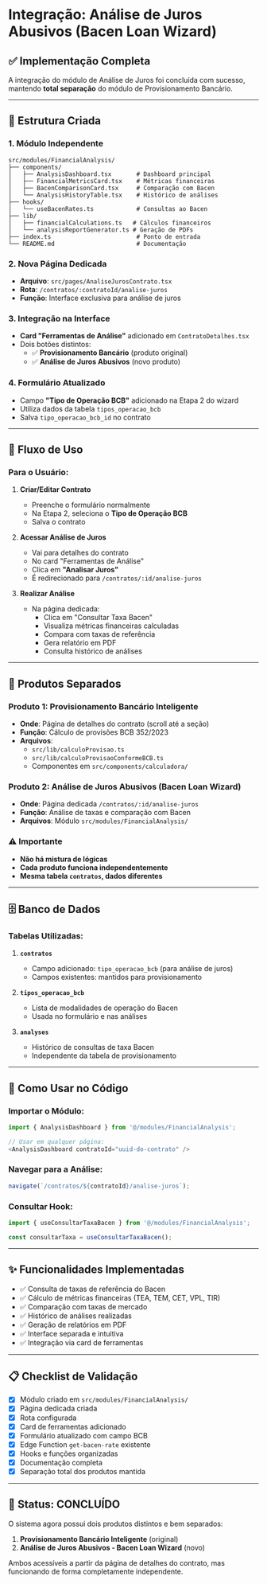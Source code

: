 # Integração: Análise de Juros Abusivos (Bacen Loan Wizard)

## ✅ Implementação Completa

A integração do módulo de Análise de Juros foi concluída com sucesso, mantendo **total separação** do módulo de Provisionamento Bancário.

---

## 📁 Estrutura Criada

### 1. Módulo Independente
```
src/modules/FinancialAnalysis/
├── components/
│   ├── AnalysisDashboard.tsx       # Dashboard principal
│   ├── FinancialMetricsCard.tsx    # Métricas financeiras
│   ├── BacenComparisonCard.tsx     # Comparação com Bacen
│   └── AnalysisHistoryTable.tsx    # Histórico de análises
├── hooks/
│   └── useBacenRates.ts            # Consultas ao Bacen
├── lib/
│   ├── financialCalculations.ts   # Cálculos financeiros
│   └── analysisReportGenerator.ts # Geração de PDFs
├── index.ts                        # Ponto de entrada
└── README.md                       # Documentação
```

### 2. Nova Página Dedicada
- **Arquivo**: `src/pages/AnaliseJurosContrato.tsx`
- **Rota**: `/contratos/:contratoId/analise-juros`
- **Função**: Interface exclusiva para análise de juros

### 3. Integração na Interface
- **Card "Ferramentas de Análise"** adicionado em `ContratoDetalhes.tsx`
- Dois botões distintos:
  - ✅ **Provisionamento Bancário** (produto original)
  - ✅ **Análise de Juros Abusivos** (novo produto)

### 4. Formulário Atualizado
- Campo **"Tipo de Operação BCB"** adicionado na Etapa 2 do wizard
- Utiliza dados da tabela `tipos_operacao_bcb`
- Salva `tipo_operacao_bcb_id` no contrato

---

## 🔄 Fluxo de Uso

### Para o Usuário:

1. **Criar/Editar Contrato**
   - Preenche o formulário normalmente
   - Na Etapa 2, seleciona o **Tipo de Operação BCB**
   - Salva o contrato

2. **Acessar Análise de Juros**
   - Vai para detalhes do contrato
   - No card "Ferramentas de Análise"
   - Clica em **"Analisar Juros"**
   - É redirecionado para `/contratos/:id/analise-juros`

3. **Realizar Análise**
   - Na página dedicada:
     - Clica em "Consultar Taxa Bacen"
     - Visualiza métricas financeiras calculadas
     - Compara com taxas de referência
     - Gera relatório em PDF
     - Consulta histórico de análises

---

## 🎯 Produtos Separados

### Produto 1: Provisionamento Bancário Inteligente
- **Onde**: Página de detalhes do contrato (scroll até a seção)
- **Função**: Cálculo de provisões BCB 352/2023
- **Arquivos**: 
  - `src/lib/calculoProvisao.ts`
  - `src/lib/calculoProvisaoConformeBCB.ts`
  - Componentes em `src/components/calculadora/`

### Produto 2: Análise de Juros Abusivos (Bacen Loan Wizard)
- **Onde**: Página dedicada `/contratos/:id/analise-juros`
- **Função**: Análise de taxas e comparação com Bacen
- **Arquivos**: Módulo `src/modules/FinancialAnalysis/`

### ⚠️ Importante
- **Não há mistura de lógicas**
- **Cada produto funciona independentemente**
- **Mesma tabela `contratos`, dados diferentes**

---

## 🗄️ Banco de Dados

### Tabelas Utilizadas:

1. **`contratos`**
   - Campo adicionado: `tipo_operacao_bcb` (para análise de juros)
   - Campos existentes: mantidos para provisionamento

2. **`tipos_operacao_bcb`**
   - Lista de modalidades de operação do Bacen
   - Usada no formulário e nas análises

3. **`analyses`**
   - Histórico de consultas de taxa Bacen
   - Independente da tabela de provisionamento

---

## 🚀 Como Usar no Código

### Importar o Módulo:
```typescript
import { AnalysisDashboard } from '@/modules/FinancialAnalysis';

// Usar em qualquer página:
<AnalysisDashboard contratoId="uuid-do-contrato" />
```

### Navegar para a Análise:
```typescript
navigate(`/contratos/${contratoId}/analise-juros`);
```

### Consultar Hook:
```typescript
import { useConsultarTaxaBacen } from '@/modules/FinancialAnalysis';

const consultarTaxa = useConsultarTaxaBacen();
```

---

## ✨ Funcionalidades Implementadas

- ✅ Consulta de taxas de referência do Bacen
- ✅ Cálculo de métricas financeiras (TEA, TEM, CET, VPL, TIR)
- ✅ Comparação com taxas de mercado
- ✅ Histórico de análises realizadas
- ✅ Geração de relatórios em PDF
- ✅ Interface separada e intuitiva
- ✅ Integração via card de ferramentas

---

## 📋 Checklist de Validação

- [x] Módulo criado em `src/modules/FinancialAnalysis/`
- [x] Página dedicada criada
- [x] Rota configurada
- [x] Card de ferramentas adicionado
- [x] Formulário atualizado com campo BCB
- [x] Edge Function `get-bacen-rate` existente
- [x] Hooks e funções organizadas
- [x] Documentação completa
- [x] Separação total dos produtos mantida

---

## 🎉 Status: CONCLUÍDO

O sistema agora possui dois produtos distintos e bem separados:
1. **Provisionamento Bancário Inteligente** (original)
2. **Análise de Juros Abusivos - Bacen Loan Wizard** (novo)

Ambos acessíveis a partir da página de detalhes do contrato, mas funcionando de forma completamente independente.